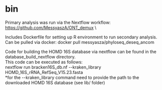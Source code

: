 # bin

Primary analysis was run via the Nextflow workflow: https://github.com/MessyaszA/ONT_demux \

Includes Dockerfile for setting up R environment to run secondary analysis. \
Can be pulled via docker: docker pull messyasza/phyloseq_deseq_ancom

Code for building the HOMD 16S database via nextflow can be found in the database_build_nextflow directory. \
This code can be executed as follows:\
nextflow run bracken16S_db.nf --kraken_library HOMD_16S_rRNA_RefSeq_V15.23.fasta \
*for the --kraken_library command need to provide the path to the downloaded HOMD 16S database (see lib/ folder)

